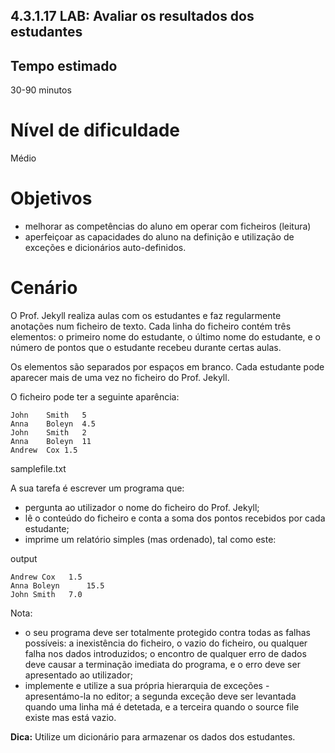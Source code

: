 ## 4.3.1.17 LAB: Avaliar os resultados dos estudantes

## Tempo estimado
30-90 minutos

# Nível de dificuldade
Médio

# Objetivos
* melhorar as competências do aluno em operar com ficheiros (leitura)
* aperfeiçoar as capacidades do aluno na definição e utilização de exceções e dicionários auto-definidos.

# Cenário
O Prof. Jekyll realiza aulas com os estudantes e faz regularmente anotações num ficheiro de texto. Cada linha do ficheiro contém três elementos: o primeiro nome do estudante, o último nome do estudante, e o número de pontos que o estudante recebeu durante certas aulas.

Os elementos são separados por espaços em branco. Cada estudante pode aparecer mais de uma vez no ficheiro do Prof. Jekyll.

O ficheiro pode ter a seguinte aparência:

```
John	Smith	5
Anna	Boleyn	4.5
John	Smith	2
Anna	Boleyn	11
Andrew	Cox	1.5
```
samplefile.txt


A sua tarefa é escrever um programa que:

* pergunta ao utilizador o nome do ficheiro do Prof. Jekyll;
* lê o conteúdo do ficheiro e conta a soma dos pontos recebidos por cada estudante;
* imprime um relatório simples (mas ordenado), tal como este:

output

```
Andrew Cox 	 1.5
Anna Boleyn 	 15.5
John Smith 	 7.0
```

Nota:

* o seu programa deve ser totalmente protegido contra todas as falhas possíveis: a inexistência do ficheiro, o vazio do ficheiro, ou qualquer falha nos dados introduzidos; o encontro de qualquer erro de dados deve causar a terminação imediata do programa, e o erro deve ser apresentado ao utilizador;
* implemente e utilize a sua própria hierarquia de exceções - apresentámo-la no editor; a segunda exceção deve ser levantada quando uma linha má é detetada, e a terceira quando o source file existe mas está vazio.

**Dica:** Utilize um dicionário para armazenar os dados dos estudantes.